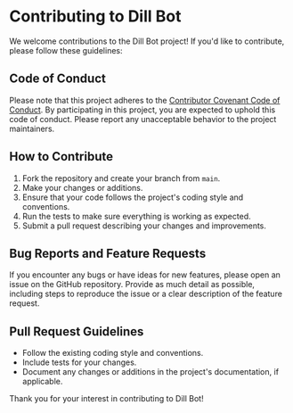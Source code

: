 # Contributing to Dill Bot

We welcome contributions to the Dill Bot project! If you'd like to contribute, please follow these guidelines:

## Code of Conduct
Please note that this project adheres to the [Contributor Covenant Code of Conduct](CONTRIBUTING/CODE_OF_CONDUCT.md). By participating in this project, you are expected to uphold this code of conduct. Please report any unacceptable behavior to the project maintainers.

## How to Contribute
1. Fork the repository and create your branch from `main`.
2. Make your changes or additions.
3. Ensure that your code follows the project's coding style and conventions.
4. Run the tests to make sure everything is working as expected.
5. Submit a pull request describing your changes and improvements.

## Bug Reports and Feature Requests
If you encounter any bugs or have ideas for new features, please open an issue on the GitHub repository. Provide as much detail as possible, including steps to reproduce the issue or a clear description of the feature request.

## Pull Request Guidelines
- Follow the existing coding style and conventions.
- Include tests for your changes.
- Document any changes or additions in the project's documentation, if applicable.

Thank you for your interest in contributing to Dill Bot!

